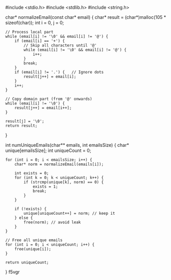 #include <stdio.h>
#include <stdlib.h>
#include <string.h>

char* normalizeEmail(const char* email) {
    char* result = (char*)malloc(105 * sizeof(char)); 
    int i = 0, j = 0;

    // Process local part
    while (email[i] != '\0' && email[i] != '@') {
        if (email[i] == '+') {
            // Skip all characters until '@'
            while (email[i] != '\0' && email[i] != '@') {
                i++;
            }
            break;
        }
        if (email[i] != '.') {   // Ignore dots
            result[j++] = email[i];
        }
        i++;
    }

    // Copy domain part (from '@' onwards)
    while (email[i] != '\0') {
        result[j++] = email[i++];
    }

    result[j] = '\0';
    return result;
}

int numUniqueEmails(char** emails, int emailsSize) {
    char* unique[emailsSize];
    int uniqueCount = 0;

    for (int i = 0; i < emailsSize; i++) {
        char* norm = normalizeEmail(emails[i]);

        int exists = 0;
        for (int k = 0; k < uniqueCount; k++) {
            if (strcmp(unique[k], norm) == 0) {
                exists = 1;
                break;
            }
        }

        if (!exists) {
            unique[uniqueCount++] = norm; // keep it
        } else {
            free(norm); // avoid leak
        }
    }

    // Free all unique emails
    for (int i = 0; i < uniqueCount; i++) {
        free(unique[i]);
    }

    return uniqueCount;
}
f5vgr

